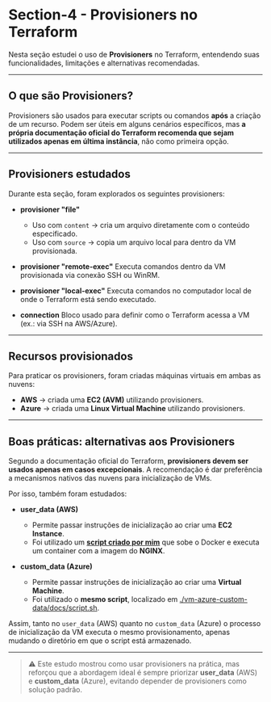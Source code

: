 # Section-4 - Provisioners no Terraform

Nesta seção estudei o uso de **Provisioners** no Terraform, entendendo suas funcionalidades, limitações e alternativas recomendadas.

---

## O que são Provisioners?

Provisioners são usados para executar scripts ou comandos **após** a criação de um recurso.
Podem ser úteis em alguns cenários específicos, mas **a própria documentação oficial do Terraform recomenda que sejam utilizados apenas em última instância**, não como primeira opção.

---

## Provisioners estudados

Durante esta seção, foram explorados os seguintes provisioners:

- **provisioner "file"**
  - Uso com `content` → cria um arquivo diretamente com o conteúdo especificado.
  - Uso com `source` → copia um arquivo local para dentro da VM provisionada.

- **provisioner "remote-exec"**
  Executa comandos dentro da VM provisionada via conexão SSH ou WinRM.

- **provisioner "local-exec"**
  Executa comandos no computador local de onde o Terraform está sendo executado.

- **connection**
  Bloco usado para definir como o Terraform acessa a VM (ex.: via SSH na AWS/Azure).

---

## Recursos provisionados

Para praticar os provisioners, foram criadas máquinas virtuais em ambas as nuvens:

- **AWS** → criada uma **EC2 (AVM)** utilizando provisioners.
- **Azure** → criada uma **Linux Virtual Machine** utilizando provisioners.

---

## Boas práticas: alternativas aos Provisioners

Segundo a documentação oficial do Terraform, **provisioners devem ser usados apenas em casos excepcionais**.
A recomendação é dar preferência a mecanismos nativos das nuvens para inicialização de VMs.

Por isso, também foram estudados:

- **user_data (AWS)**
  - Permite passar instruções de inicialização ao criar uma **EC2 Instance**.
  - Foi utilizado um **[script criado por mim](./vm-aws-user-data/docs/script.sh)** que sobe o Docker e executa um container com a imagem do **NGINX**.

- **custom_data (Azure)**
  - Permite passar instruções de inicialização ao criar uma **Virtual Machine**.
  - Foi utilizado o **mesmo script**, localizado em [./vm-azure-custom-data/docs/script.sh](./vm-azure-custom-data/docs/script.sh).

Assim, tanto no `user_data` (AWS) quanto no `custom_data` (Azure) o processo de inicialização da VM executa o mesmo provisionamento, apenas mudando o diretório em que o script está armazenado.

---

> ⚠️ Este estudo mostrou como usar provisioners na prática, mas reforçou que a abordagem ideal é sempre priorizar **user_data** (AWS) e **custom_data** (Azure), evitando depender de provisioners como solução padrão.
